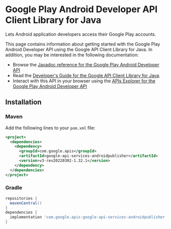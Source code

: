 # Google Play Android Developer API Client Library for Java

Lets Android application developers access their Google Play accounts.

This page contains information about getting started with the Google Play Android Developer API
using the Google API Client Library for Java. In addition, you may be interested
in the following documentation:

* Browse the [Javadoc reference for the Google Play Android Developer API][javadoc]
* Read the [Developer's Guide for the Google API Client Library for Java][google-api-client].
* Interact with this API in your browser using the [APIs Explorer for the Google Play Android Developer API][api-explorer]

## Installation

### Maven

Add the following lines to your `pom.xml` file:

```xml
<project>
  <dependencies>
    <dependency>
      <groupId>com.google.apis</groupId>
      <artifactId>google-api-services-androidpublisher</artifactId>
      <version>v3-rev20220302-1.32.1</version>
    </dependency>
  </dependencies>
</project>
```

### Gradle

```gradle
repositories {
  mavenCentral()
}
dependencies {
  implementation 'com.google.apis:google-api-services-androidpublisher:v3-rev20220302-1.32.1'
}
```

[javadoc]: https://googleapis.dev/java/google-api-services-androidpublisher/latest/index.html
[google-api-client]: https://github.com/googleapis/google-api-java-client/
[api-explorer]: https://developers.google.com/apis-explorer/#p/androidpublisher/v1/
